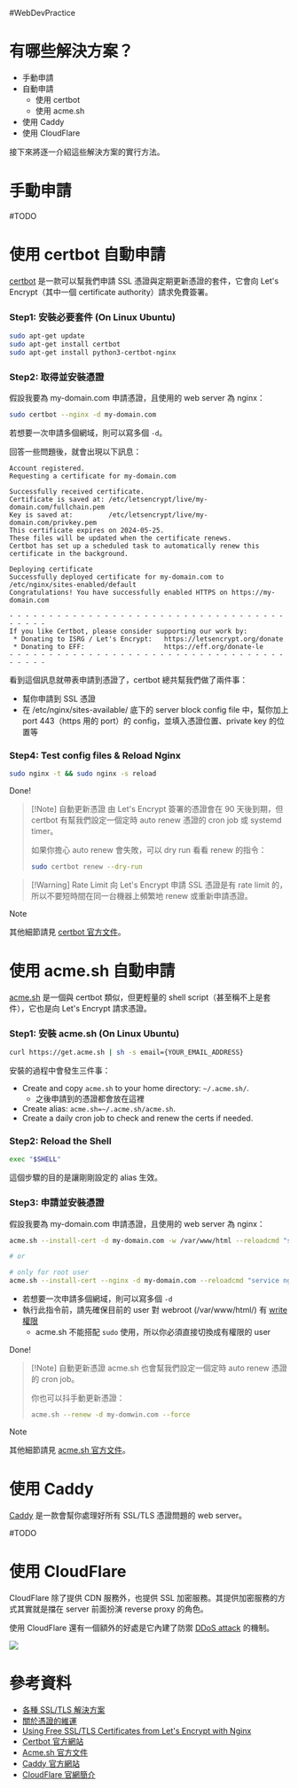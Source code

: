 #WebDevPractice

# 有哪些解決方案？

- 手動申請
- 自動申請
    - 使用 certbot
    - 使用 acme.sh
- 使用 Caddy
- 使用 CloudFlare

接下來將逐一介紹這些解決方案的實行方法。

# 手動申請

#TODO

# 使用 certbot 自動申請

[certbot](https://certbot.eff.org/) 是一款可以幫我們申請 SSL 憑證與定期更新憑證的套件，它會向 Let's Encrypt（其中一個 certificate authority）請求免費簽署。

### Step1: 安裝必要套件 (On Linux Ubuntu)

```bash
sudo apt-get update
sudo apt-get install certbot
sudo apt-get install python3-certbot-nginx
```

### Step2: 取得並安裝憑證

假設我要為 my-domain.com 申請憑證，且使用的 web server 為 nginx：

```bash
sudo certbot --nginx -d my-domain.com
```

若想要一次申請多個網域，則可以寫多個 `-d`。

回答一些問題後，就會出現以下訊息：

```plaintext
Account registered.
Requesting a certificate for my-domain.com

Successfully received certificate.
Certificate is saved at: /etc/letsencrypt/live/my-domain.com/fullchain.pem
Key is saved at:         /etc/letsencrypt/live/my-domain.com/privkey.pem
This certificate expires on 2024-05-25.
These files will be updated when the certificate renews.
Certbot has set up a scheduled task to automatically renew this certificate in the background.

Deploying certificate
Successfully deployed certificate for my-domain.com to /etc/nginx/sites-enabled/default
Congratulations! You have successfully enabled HTTPS on https://my-domain.com

- - - - - - - - - - - - - - - - - - - - - - - - - - - - - - - - - - - - - - - -
If you like Certbot, please consider supporting our work by:
 * Donating to ISRG / Let's Encrypt:   https://letsencrypt.org/donate
 * Donating to EFF:                    https://eff.org/donate-le
- - - - - - - - - - - - - - - - - - - - - - - - - - - - - - - - - - - - - - - -
```

看到這個訊息就帶表申請到憑證了，certbot 總共幫我們做了兩件事：

- 幫你申請到 SSL 憑證
- 在 /etc/nginx/sites-available/ 底下的 server block config file 中，幫你加上 port 443（https 用的 port）的 config，並填入憑證位置、private key 的位置等

### Step4: Test config files & Reload Nginx

```bash
sudo nginx -t && sudo nginx -s reload
```

Done!

>[!Note] 自動更新憑證
>由 Let's Encrypt 簽署的憑證會在 90 天後到期，但 certbot 有幫我們設定一個定時 auto renew 憑證的 cron job 或 systemd timer。
>
>如果你擔心 auto renew 會失敗，可以 dry run 看看 renew 的指令：
>
>```bash
>sudo certbot renew --dry-run
>```

>[!Warning] Rate Limit
>向 Let's Encrypt 申請 SSL 憑證是有 rate limit 的，所以不要短時間在同一台機器上頻繁地 renew 或重新申請憑證。

>[!Note]
>其他細節請見 [certbot 官方文件](https://certbot.eff.org/)。

# 使用 acme.sh 自動申請

[acme.sh](https://github.com/acmesh-official/acme.sh) 是一個與 certbot 類似，但更輕量的 shell script（甚至稱不上是套件），它也是向 Let's Encrypt 請求憑證。

### Step1: 安裝 acme.sh (On Linux Ubuntu)

```bash
curl https://get.acme.sh | sh -s email={YOUR_EMAIL_ADDRESS}
```

安裝的過程中會發生三件事：

- Create and copy `acme.sh` to your home directory: `~/.acme.sh/`.
    - 之後申請到的憑證都會放在這裡
- Create alias: `acme.sh=~/.acme.sh/acme.sh`.
- Create a daily cron job to check and renew the certs if needed.

### Step2: Reload the Shell

```bash
exec "$SHELL"
```

這個步驟的目的是讓剛剛設定的 alias 生效。

### Step3: 申請並安裝憑證

假設我要為 my-domain.com 申請憑證，且使用的 web server 為 nginx：

```bash
acme.sh --install-cert -d my-domain.com -w /var/www/html --reloadcmd "service nginx force-reload"

# or 

# only for root user
acme.sh --install-cert --nginx -d my-domain.com --reloadcmd "service nginx force-reload"
```

- 若想要一次申請多個網域，則可以寫多個 `-d`
- 執行此指令前，請先確保目前的 user 對 webroot (/var/www/html/) 有 [write 權限](</Operating System/Shell/7 - 與 Permission 相關的指令.md>)
    - acme.sh 不能搭配 `sudo` 使用，所以你必須直接切換成有權限的 user

Done!

>[!Note] 自動更新憑證
>acme.sh 也會幫我們設定一個定時 auto renew 憑證的 cron job。
>
>你也可以抖手動更新憑證：
>
>```bash
>acme.sh --renew -d my-domwin.com --force
>```

>[!Note]
>其他細節請見 [acme.sh 官方文件](https://github.com/acmesh-official/acme.sh)。

# 使用 Caddy

[Caddy](https://caddyserver.com/) 是一款會幫你處理好所有 SSL/TLS 憑證問題的 web server。

#TODO

# 使用 CloudFlare

CloudFlare 除了提供 CDN 服務外，也提供 SSL 加密服務。其提供加密服務的方式其實就是擋在 server 前面扮演 reverse proxy 的角色。

使用 CloudFlare 還有一個額外的好處是它內建了防禦 [DDoS attack](</Network/DDoS Attack.canvas>) 的機制。

![](<https://raw.githubusercontent.com/Jamison-Chen/KM-software/master/img/cloudflare-ssl-service.png>)

# 參考資料

- [各種 SSL/TLS 解決方案](https://ithelp.ithome.com.tw/articles/10209276)
- [關於憑證的維運](https://medium.com/@clu1022/903834f1ac5f)
- [Using Free SSL/TLS Certificates from Let's Encrypt with Nginx](https://www.f5.com/company/blog/nginx/using-free-ssltls-certificates-from-lets-encrypt-with-nginx)
- [Certbot 官方網站](https://certbot.eff.org/)
- [Acme.sh 官方文件](https://github.com/acmesh-official/acme.sh)
- [Caddy 官方網站](https://caddyserver.com/)
- [CloudFlare 官網簡介](https://www.cloudflare.com/zh-tw/learning/what-is-cloudflare/)
